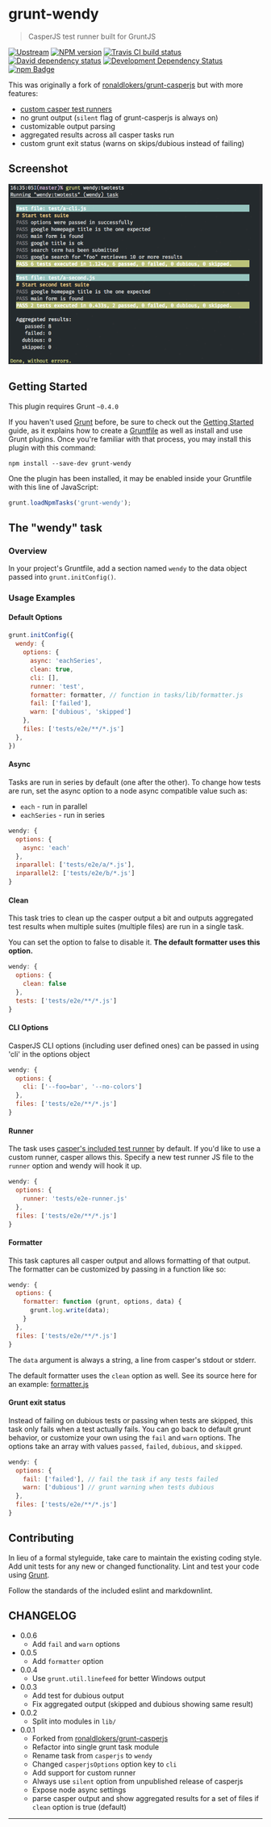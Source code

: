 # grunt-wendy

> CasperJS test runner built for GruntJS

[![Upstream][upstreamBadge]][upstreamLink]
[![NPM version][versionBadge]][versionLink]
[![Travis CI build status][travisBadge]][travisLink]
[![David dependency status][davidBadge]][davidLink]
[![Development Dependency Status][davidDevBadge]][davidDevLink]
<br>[![npm Badge][nodeiBadge]]([nodeiLink])

This was originally a fork of [ronaldlokers/grunt-casperjs] but with more
features:
  * [custom casper test runners]
  * no grunt output (`silent` flag of grunt-casperjs is always on)
  * customizable output parsing
  * aggregated results across all casper tasks run
  * custom grunt exit status (warns on skips/dubious instead of failing)

## Screenshot

![Example output](https://raw.githubusercontent.com/davidosomething/grunt-wendy/master/screenshot.png)

## Getting Started

This plugin requires Grunt `~0.4.0`

If you haven't used [Grunt] before, be sure to check out the [Getting Started]
guide, as it explains how to create a [Gruntfile] as well as install and use
Grunt plugins. Once you're familiar with that process, you may install this
plugin with this command:

```shell
npm install --save-dev grunt-wendy
```

One the plugin has been installed, it may be enabled inside your Gruntfile with
this line of JavaScript:

```javascript
grunt.loadNpmTasks('grunt-wendy');
```

## The "wendy" task

### Overview

In your project's Gruntfile, add a section named `wendy` to the data object
passed into `grunt.initConfig()`.

### Usage Examples

#### Default Options

```javascript
grunt.initConfig({
  wendy: {
    options: {
      async: 'eachSeries',
      clean: true,
      cli: [],
      runner: 'test',
      formatter: formatter, // function in tasks/lib/formatter.js
      fail: ['failed'],
      warn: ['dubious', 'skipped']
    },
    files: ['tests/e2e/**/*.js']
  },
})
```

#### Async

Tasks are run in series by default (one after the other). To change how tests
are run, set the async option to a node async compatible value such as:

* `each` - run in parallel
* `eachSeries` - run in series

```javascript
wendy: {
  options: {
    async: 'each'
  },
  inparallel: ['tests/e2e/a/*.js'],
  inparallel2: ['tests/e2e/b/*.js']
}
```

#### Clean

This task tries to clean up the casper output a bit and outputs aggregated
test results when multiple suites (multiple files) are run in a single task.

You can set the option to false to disable it. **The default formatter uses this
option.**

```javascript
wendy: {
  options: {
    clean: false
  },
  tests: ['tests/e2e/**/*.js']
}
```

#### CLI Options

CasperJS CLI options (including user defined ones) can be passed in using
'cli' in the options object

```javascript
wendy: {
  options: {
    cli: ['--foo=bar', '--no-colors']
  },
  files: ['tests/e2e/**/*.js']
}
```

#### Runner

The task uses [casper's included test runner] by default. If you'd like to use
a custom runner, casper allows this. Specify a new test runner JS file to the
`runner` option and wendy will hook it up.

```javascript
wendy: {
  options: {
    runner: 'tests/e2e-runner.js'
  },
  files: ['tests/e2e/**/*.js']
}
```

#### Formatter

This task captures all casper output and allows formatting of that output.
The formatter can be customized by passing in a function like so:

```javascript
wendy: {
  options: {
    formatter: function (grunt, options, data) {
      grunt.log.write(data);
    }
  },
  files: ['tests/e2e/**/*.js']
}
```

The `data` argument is always a string, a line from casper's stdout or stderr.

The default formatter uses the `clean` option as well. See its source here for
an example: [formatter.js]

#### Grunt exit status

Instead of failing on dubious tests or passing when tests are skipped, this
task only fails when a test actually fails. You can go back to default grunt
behavior, or customize your own using the `fail` and `warn` options.
The options take an array with values `passed`, `failed`, `dubious`, and
`skipped`.

```javascript
wendy: {
  options: {
    fail: ['failed'], // fail the task if any tests failed
    warn: ['dubious'] // grunt warning when tests dubious
  },
  files: ['tests/e2e/**/*.js']
}
```

## Contributing

In lieu of a formal styleguide, take care to maintain the existing coding style.
Add unit tests for any new or changed functionality. Lint and test your code
using [Grunt].

Follow the standards of the included eslint and markdownlint.

## CHANGELOG
* 0.0.6
    * Add `fail` and `warn` options
* 0.0.5
    * Add `formatter` option
* 0.0.4
    * Use `grunt.util.linefeed` for better Windows output
* 0.0.3
    * Add test for dubious output
    * Fix aggregated output (skipped and dubious showing same result)
* 0.0.2
    * Split into modules in `lib/`
* 0.0.1
    * Forked from [ronaldlokers/grunt-casperjs]
    * Refactor into single grunt task module
    * Rename task from `casperjs` to `wendy`
    * Changed `casperjsOptions` option key to `cli`
    * Add support for custom runner
    * Always use `silent` option from unpublished release of casperjs
    * Expose node async settings
    * parse casper output and show aggregated results for a set of files
      if `clean` option is true (default)

----

[Grunt]: http://gruntjs.com/
[Getting Started]: http://gruntjs.com/getting-started
[Gruntfile]: http://gruntjs.com/sample-gruntfile
[ronaldlokers/grunt-casperjs]: https://github.com/ronaldlokers/grunt-casperjs
[ronaldlokers]: https://github.com/ronaldlokers/grunt-casperjs
[custom casper test runners]: http://casperjs.readthedocs.org/en/latest/testing.html#extending-casper-for-testing
[casper's included test runner]: https://github.com/n1k0/casperjs/blob/master/tests/run.js
[formatter.js]: https://github.com/davidosomething/grunt-wendy/blob/master/tasks/lib/formatter.js

[davidBadge]:       https://david-dm.org/davidosomething/grunt-wendy.png?theme=shields.io
[davidLink]:        https://david-dm.org/davidosomething/grunt-wendy#info=dependencies
[davidDevBadge]:    https://david-dm.org/davidosomething/grunt-wendy/dev-status.png?theme=shields.io
[davidDevLink]:     https://david-dm.org/davidosomething/grunt-wendy#info=devDependencies
[nodeiBadge]:       https://nodei.co/npm/grunt-wendy.png
[nodeiLink]:        https://nodei.co/npm/grunt-wendy/
[travisLink]:       https://travis-ci.org/davidosomething/grunt-wendy
[travisBadge]:      https://travis-ci.org/davidosomething/grunt-wendy.svg?branch=master
[upstreamBadge]:    https://img.shields.io/badge/upstream-GitHub-lightgrey.svg
[upstreamLink]:     https://github.com/davidosomething/grunt-wendy
[versionBadge]:     https://badge.fury.io/js/grunt-wendy.svg
[versionLink]:      https://badge.fury.io/js/grunt-wendy
